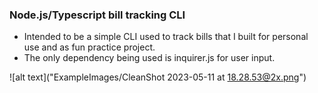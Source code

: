 ### Node.js/Typescript bill tracking CLI
- Intended to be a simple CLI used to track bills that I built for personal use and as fun practice project.
- The only dependency being used is inquirer.js for user input.



![alt text]("ExampleImages/CleanShot 2023-05-11 at 18.28.53@2x.png")



